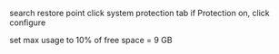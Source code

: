 search restore point
click system protection tab
if Protection on, click configure

set max usage to 10% of free space = 9 GB

